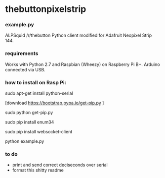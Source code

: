 # thebuttonpixelstrip

### example.py
ALPSquid /r/thebutton Python client modified for Adafruit Neopixel Strip 144.

### requirements
Works with Python 2.7 and Raspbian (Wheezy) on Raspberry Pi B+.
Arduino connected via USB.

### how to install on Rasp Pi:

sudo apt-get install python-serial

[download https://bootstrap.pypa.io/get-pip.py ]

sudo python get-pip.py

sudo pip install enum34

sudo pip install websocket-client

python example.py



### to do

- print and send correct deciseconds over serial
- format this shitty readme
